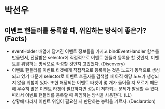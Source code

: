 # 박선우

## 이벤트 핸들러를 등록할 때, 위임하는 방식이 좋은가? (Facts)

- eventHolder 배열에 담겨진 이벤트 정보들을 가지고 bindEventHandler 함수를 만들면서, 전달받은 selector에 직접적으로 이벤트 핸들러 등록을 할 것인지, 이벤트를 위임하는 방식으로 작성할 것인지 고민했다. (Discovery)
- 이벤트 핸들러를 이벤트 타겟에게 직접적으로 등록하는 것은 노드가 동적으로 생성되고 있기 때문에 selector로 이벤트 호출자를 검색할 때 아직 해당 노드가 생성되지 않을 위험이 있다. 또한 해당되는 이벤트 타겟이 몇 개가 들어올 지 모르기 때문에 무수히 많은 이벤트 타겟이 필요하다면 성능이 저하되는 문제가 발생할 수 있다. 따라서 이벤트 핸들러를 등록할 때 위임하는 방식을 사용한다. (LL)
- 상황에 따라서 이벤트 위임이 필요한 지 판단하는 능력을 기르자. (Declaration)
